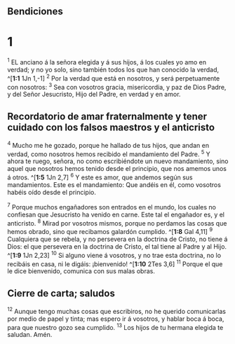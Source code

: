 ## Bendiciones
# 1 
<sup>1</sup> EL anciano á la señora elegida y á sus hijos, á los cuales yo amo en verdad; y no yo solo, sino también todos los que han conocido la verdad, ^[**1:1** 1Jn 1,-1] <sup>2</sup> Por la verdad que está en nosotros, y será perpetuamente con nosotros: <sup>3</sup> Sea con vosotros gracia, misericordia, y paz de Dios Padre, y del Señor Jesucristo, Hijo del Padre, en verdad y en amor. 


## Recordatorio de amar fraternalmente y tener cuidado con los falsos maestros y el anticristo
<sup>4</sup> Mucho me he gozado, porque he hallado de tus hijos, que andan en verdad, como nosotros hemos recibido el mandamiento del Padre. <sup>5</sup> Y ahora te ruego, señora, no como escribiéndote un nuevo mandamiento, sino aquel que nosotros hemos tenido desde el principio, que nos amemos unos á otros. ^[**1:5** 1Jn 2,7] <sup>6</sup> Y este es amor, que andemos según sus mandamientos. Este es el mandamiento: Que andéis en él, como vosotros habéis oído desde el principio. 


<sup>7</sup> Porque muchos engañadores son entrados en el mundo, los cuales no confiesan que Jesucristo ha venido en carne. Este tal el engañador es, y el anticristo. <sup>8</sup> Mirad por vosotros mismos, porque no perdamos las cosas que hemos obrado, sino que recibamos galardón cumplido. ^[**1:8** Gal 4,11] <sup>9</sup> Cualquiera que se rebela, y no persevera en la doctrina de Cristo, no tiene á Dios: el que persevera en la doctrina de Cristo, el tal tiene al Padre y al Hijo. ^[**1:9** 1Jn 2,23] <sup>10</sup> Si alguno viene á vosotros, y no trae esta doctrina, no lo recibáis en casa, ni le digáis: ¡bienvenido! ^[**1:10** 2Tes 3,6] <sup>11</sup> Porque el que le dice bienvenido, comunica con sus malas obras. 
  

## Cierre de carta; saludos
<sup>12</sup> Aunque tengo muchas cosas que escribiros, no he querido comunicarlas por medio de papel y tinta; mas espero ir á vosotros, y hablar boca á boca, para que nuestro gozo sea cumplido. <sup>13</sup> Los hijos de tu hermana elegida te saludan. Amén. 